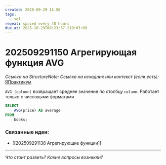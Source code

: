 ```yaml
---
created: 2025-09-29 11:50
tags:
  - sql
repeat: spaced every 48 hours
due_at: 2025-10-29T08:23:37.219+03:00
---
```

# 202509291150 Агрегирующая функция AVG

*Ссылка на StructureNote:*
*Ссылка на исходник или контекст (если есть):* [ЯПрактикум](https://practicum.yandex.ru/learn/backend-nodejs/courses/a4214ab0-2146-4152-b90e-651bf4c7ca5e/sprints/564244/topics/1b53ba64-4733-4307-b1cd-4bdadedf0af9/lessons/64a2296e-eec6-4dc5-afe2-17f8349f1060/)

`AVG (column)` возвращает среднее значение по столбцу `column`. Работает только с числовыми форматами

```sql
SELECT 
    AVG(price) AS average
FROM
    books;
```

### Связанные идеи:

* [[202509291138 Агрегирующие функции]]

---

*Что стоит развить? Какие вопросы возникли?*
